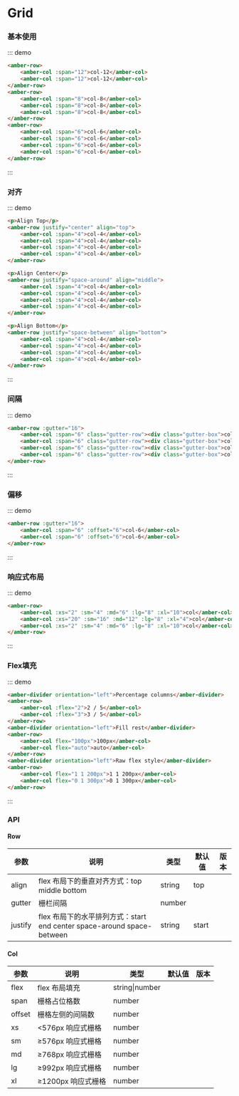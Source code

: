 # Grid 

### 基本使用

::: demo
```html
<amber-row>
	<amber-col :span="12">col-12</amber-col>
	<amber-col :span="12">col-12</amber-col>
</amber-row>
<amber-row>
	<amber-col :span="8">col-8</amber-col>
	<amber-col :span="8">col-8</amber-col>
	<amber-col :span="8">col-8</amber-col>
</amber-row>
<amber-row>
	<amber-col :span="6">col-6</amber-col>
	<amber-col :span="6">col-6</amber-col>
	<amber-col :span="6">col-6</amber-col>
	<amber-col :span="6">col-6</amber-col>
</amber-row>
```
::: 

### 对齐

::: demo
```html
<p>Align Top</p>
<amber-row justify="center" align="top">
	<amber-col :span="4">col-4</amber-col>
	<amber-col :span="4">col-4</amber-col>
	<amber-col :span="4">col-4</amber-col>
	<amber-col :span="4">col-4</amber-col>
</amber-row>

<p>Align Center</p>
<amber-row justify="space-around" align="middle">
	<amber-col :span="4">col-4</amber-col>
	<amber-col :span="4">col-4</amber-col>
	<amber-col :span="4">col-4</amber-col>
	<amber-col :span="4">col-4</amber-col>
</amber-row>

<p>Align Bottom</p>
<amber-row justify="space-between" align="bottom">
	<amber-col :span="4">col-4</amber-col>
	<amber-col :span="4">col-4</amber-col>
	<amber-col :span="4">col-4</amber-col>
	<amber-col :span="4">col-4</amber-col>
</amber-row>
```
::: 

### 间隔

::: demo
```html
<amber-row :gutter="16">
	<amber-col :span="6" class="gutter-row"><div class="gutter-box">col-6</div></amber-col>
	<amber-col :span="6" class="gutter-row"><div class="gutter-box">col-6</div></amber-col>
	<amber-col :span="6" class="gutter-row"><div class="gutter-box">col-6</div></amber-col>
	<amber-col :span="6" class="gutter-row"><div class="gutter-box">col-6</div></amber-col>
</amber-row>
```
:::

### 偏移

::: demo
```html
<amber-row :gutter="16">
	<amber-col :span="6" :offset="6">col-6</amber-col>
	<amber-col :span="6" :offset="6">col-6</amber-col>
</amber-row>
```
:::

### 响应式布局

::: demo
```html
<amber-row>
	<amber-col :xs="2" :sm="4" :md="6" :lg="8" :xl="10">col</amber-col>
	<amber-col :xs="20" :sm="16" :md="12" :lg="8" :xl="4">col</amber-col>
	<amber-col :xs="2" :sm="4" :md="6" :lg="8" :xl="10">col</amber-col>
</amber-row>
```
:::

### Flex填充

::: demo
```html
<amber-divider orientation="left">Percentage columns</amber-divider>
<amber-row>
	<amber-col :flex="2">2 / 5</amber-col>
	<amber-col :flex="3">3 / 5</amber-col>
</amber-row>
<amber-divider orientation="left">Fill rest</amber-divider>
<amber-row>
	<amber-col flex="100px">100px</amber-col>
	<amber-col flex="auto">auto</amber-col>
</amber-row>
<amber-divider orientation="left">Raw flex style</amber-divider>
<amber-row>
	<amber-col flex="1 1 200px">1 1 200px</amber-col>
	<amber-col flex="0 1 300px">0 1 300px</amber-col>
</amber-row>
```
:::

### API

#### Row

| 参数 | 说明 | 类型 | 默认值 | 版本 |
| --- | --- | --- | --- | --- |
|align | flex 布局下的垂直对齐方式：top middle bottom | string | top |  |
|gutter | 栅栏间隔 | number |  |  |
|justify | flex 布局下的水平排列方式：start end center space-around space-between | string | start |  |

#### Col

| 参数 | 说明 | 类型 | 默认值 | 版本 |
| --- | --- | --- | --- | --- |
|flex | flex 布局填充 | string\|number |  |  |
|span | 栅格占位格数 | number |  |  |
|offset | 栅格左侧的间隔数 | number |  |  |
|xs | <576px 响应式栅格 | number |  |  |
|sm | ≥576px 响应式栅格 | number |  |  |
|md | ≥768px 响应式栅格 | number |  |  |
|lg | ≥992px 响应式栅格 | number |  |  |
|xl | ≥1200px 响应式栅格 | number |  |  |
